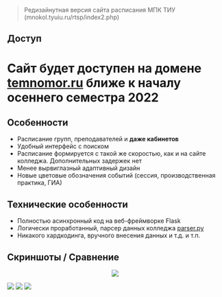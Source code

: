 > Редизайнутная версия сайта расписания МПК ТИУ (mnokol.tyuiu.ru/rtsp/index2.php)


## Доступ

# Сайт будет доступен на домене [temnomor.ru](https://temnomor.ru) ближе к началу осеннего семестра 2022


## Особенности

* Расписание групп, преподавателей и <strong>даже кабинетов</strong>
* Удобный интерфейс с поиском
* Расписание формируется с такой же скоростью, как и на сайте колледжа. Дополнительных задержек нет
* Менее вырвиглазный адаптивный дизайн
* Новые цветовые обозначения событий (сессия, производственная практика, ГИА)


## Технические особенности

* Полностью асинхронный код на веб-фреймворке Flask
* Логически проработанный, парсер данных колледжа [parser.py](https://github.com/ConfirmedPlayer/mnokol_tyuiu.schedule_redesign/blob/master/additional/parser.py)
* Никакого хардкодинга, вручного внесения данных и т.д. и т.п.


## Скриншоты / Сравнение

<p align="center">
  <img src="https://raw.githubusercontent.com/ConfirmedPlayer/ConfirmedPlayer/master/sources/mnokol_tyuiu.schedule_redesign/showcase.gif"/>
</p>
<img src="https://raw.githubusercontent.com/ConfirmedPlayer/ConfirmedPlayer/master/sources/mnokol_tyuiu.schedule_redesign/comparison.png"/>
<img src="https://raw.githubusercontent.com/ConfirmedPlayer/ConfirmedPlayer/master/sources/mnokol_tyuiu.schedule_redesign/session_showcase.jpg"/>
<img src="https://raw.githubusercontent.com/ConfirmedPlayer/ConfirmedPlayer/master/sources/mnokol_tyuiu.schedule_redesign/default.png"/>
